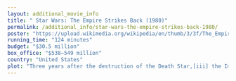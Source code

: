 ```yaml
---
layout: additional_movie_info
title: " Star Wars: The Empire Strikes Back (1980)"
permalink: /additional_info/star-wars-the-empire-strikes-back-1980/
poster: "https://upload.wikimedia.org/wikipedia/en/thumb/3/3f/The_Empire_Strikes_Back_%281980_film%29.jpg/220px-The_Empire_Strikes_Back_%281980_film%29.jpg"
running_time: "124 minutes"
budget: "$30.5 million"
box_office: "$538–549 million"
country: "United States"
plot: "Three years after the destruction of the Death Star,[iii] the Imperial fleet, led by Darth Vader, dispatches probe droids across the galaxy in search for the Rebel Alliance. One probe locates the rebel base on the ice planet Hoth. While Luke Skywalker is scouting near the base, a wampa captures him before he can investigate a meteorite, but he escapes by using the Force to retrieve his lightsaber and wound the beast. Before Luke succumbs to hypothermia, the Force spirit of his deceased mentor, Obi-Wan Kenobi, instructs him to go to the swamp planet Dagobah to train as a Jedi Knight under the Jedi Master Yoda. Han Solo discovers Luke and insulates him against the weather inside his deceased tauntaun mount until they are rescued the next morning.\n\nAlerted to the Rebels' location, the Empire launches a large-scale attack using AT-AT walkers, forcing the Rebels to evacuate the base. Han, Princess Leia, C-3PO and Chewbacca escape aboard the Millennium Falcon, but the ship's hyperdrive malfunctions. They hide in an asteroid field, where Han and Leia grow closer amid the tension. Vader summons several bounty hunters, including Boba Fett, to find the Falcon. Evading the Imperial fleet, Han's group travels to the floating Cloud City on the gas planet Bespin, which is governed by his old friend Lando Calrissian. Fett tracks them there, and Vader forces Lando to surrender the group to the Empire, knowing Luke will come to their aid.\n\nMeanwhile, Luke travels with R2-D2 in his X-wing fighter to Dagobah, where he crash-lands. He meets Yoda, a diminutive creature who reluctantly accepts him as his Jedi apprentice after conferring with Obi-Wan's spirit. Yoda trains Luke to master the light side of the Force and resist negative emotions that will seduce him to the dark side, as they did Vader. Luke struggles to control his anger and impulsiveness and fails to comprehend the nature and power of the Force until he witnesses Yoda use it to levitate the X-wing from the swamp. Luke has a premonition of Han and Leia in pain and, despite Obi-Wan's and Yoda's protestations, abandons his training to rescue them. Although Obi-Wan believes Luke is their only hope, Yoda asserts that \"there is another.\"\n\nLeia confesses her love for Han before Vader freezes him in carbonite to test whether the process will safely imprison Luke. Han survives and is given to Fett, who intends to collect his bounty from Jabba the Hutt. Lando frees Leia and Chewbacca, but they are too late to stop Fett's escape. The group fights its way back to the Falcon and flees the city. Luke arrives and engages Vader in a lightsaber duel over the city's central air shaft. Vader defeats Luke, severing his right hand and separating him from his lightsaber. He urges Luke to embrace the dark side and help him destroy his master, the Emperor, so they may rule the galaxy together. Luke refuses, citing Obi-Wan's claim that Vader killed his father, prompting Vader to reveal that he is Luke's father. Distraught, Luke plunges down the air shaft and is ejected beneath the floating city, latching onto an antenna. He reaches out through the Force to Leia, and the Falcon returns to rescue him. They are attacked by TIE fighters but narrowly evade capture by Vader's Star Destroyer when R2-D2 repairs the Falcon's hyperdrive and the vessel escapes.\n\nAfter the group joins the rebel fleet, Luke's missing hand is replaced by a robotic prosthesis. He, Leia, C-3PO, and R2-D2 observe as Lando and Chewbacca depart on the Falcon to find Han.[iv]"
---
```

